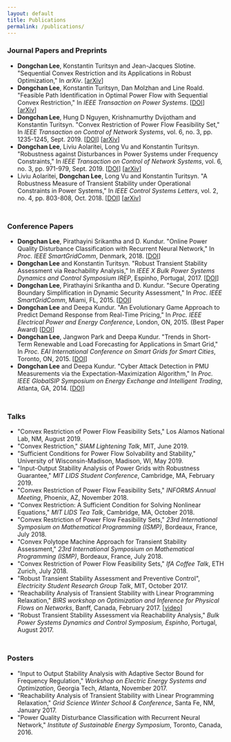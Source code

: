 ```yaml
---
layout: default
title: Publications
permalink: /publications/
---
```


### **Journal Papers and Preprints**
- **Dongchan Lee**, Konstantin Turitsyn and Jean-Jacques Slotine. "Sequential Convex Restriction and its Applications in Robust Optimization," In *arXiv*. [[arXiv](https://arxiv.org/abs/1909.01778)]
- **Dongchan Lee**, Konstantin Turitsyn, Dan Molzhan and Line Roald. "Feasible Path Identification in Optimal Power Flow with Sequential Convex Restriction," In *IEEE Transaction on Power Systems*. [[DOI](https://ieeexplore.ieee.org/document/9006948)]
[[arXiv](https://arxiv.org/abs/1906.09483)]
- **Dongchan Lee**, Hung D Nguyen, Krishnamurthy Dvijotham and Konstantin Turitsyn. "Convex Restriction of Power Flow Feasibility Set," In *IEEE Transaction on Control of Network Systems*, vol. 6, no. 3, pp. 1235-1245, Sept. 2019. [[DOI](https://ieeexplore.ieee.org/abstract/document/8771227)] [[arXiv](https://arxiv.org/abs/1803.00818)]
- **Dongchan Lee**, Liviu Aolaritei, Long Vu and Konstantin Turitsyn. "Robustness against Disturbances in Power Systems under Frequency Constraints," In *IEEE Transaction on Control of Network Systems*, vol. 6, no. 3, pp. 971-979, Sept. 2019. [[DOI](https://ieeexplore.ieee.org/abstract/document/8648151)] [[arXiv](https://arxiv.org/abs/1803.00817)]
- Liviu Aolaritei, **Dongchan Lee**, Long Vu and Konstantin Turitsyn. "A Robustness Measure of Transient Stability under Operational Constraints in Power Systems," In *IEEE Control Systems Letters*, vol. 2, no. 4, pp. 803-808, Oct. 2018. [[DOI](https://ieeexplore.ieee.org/document/8386649)] [[arXiv](https://arxiv.org/abs/1803.02896)]

<hr style="height:10px; visibility:hidden;" />

### **Conference Papers**
- **Dongchan Lee**, Pirathayini Srikantha and D. Kundur. "Online Power Quality Disturbance Classification with Recurrent Neural Network," In *Proc. IEEE SmartGridComm*, Denmark, 2018. [[DOI](https://ieeexplore.ieee.org/document/8587510)]
- **Dongchan Lee** and Konstantin Turitsyn. "Robust Transient Stability Assessment via Reachability Analysis," In *IEEE X Bulk Power Systems Dynamics and Control Symposium IREP*, Espinho, Portugal, 2017. [[DOI](http://irep2017.inesctec.pt/conference-papers/conference-papers/paper30j8q1oifh.pdf)]
- **Dongchan Lee**, Pirathayini Srikantha and D. Kundur. "Secure Operating Boundary Simplification in Dynamic Security Assessment," In *Proc. IEEE SmartGridComm*, Miami, FL, 2015. [[DOI](https://ieeexplore.ieee.org/abstract/document/7436280)]
- **Dongchan Lee** and Deepa Kundur. "An Evolutionary Game Approach to Predict Demand Response from Real-Time Pricing," In *Proc. IEEE Electrical Power and Energy Conference*, London, ON, 2015. (Best Paper Award) [[DOI](https://ieeexplore.ieee.org/abstract/document/7379949)]
- **Dongchan Lee**, Jangwon Park and Deepa Kundur. "Trends in Short-Term Renewable and Load Forecasting for Applications in Smart Grid," In *Proc. EAI International Conference on Smart Grids for Smart Cities*, Toronto, ON, 2015. [[DOI](https://link.springer.com/chapter/10.1007/978-3-319-33681-7_24)]
- **Dongchan Lee** and Deepa Kundur. "Cyber Attack Detection in PMU Measurements via the Expectation-Maximization Algorithm," In *Proc. IEEE GlobalSIP Symposium on Energy Exchange and Intelligent Trading*, Atlanta, GA, 2014. [[DOI](https://ieeexplore.ieee.org/document/7032111?tp=&arnumber=7032111&url=http:%2F%2Fieeexplore.ieee.org%2Fxpls%2Fabs_all.jsp%3Farnumber%3D7032111)]

<hr style="height:10px; visibility:hidden;" />

### **Talks**
- "Convex Restriction of Power Flow Feasibility Sets," Los Alamos National Lab, NM, August 2019.
- "Convex Restriction," *SIAM Lightening Talk*, MIT, June 2019.
- "Sufficient Conditions for Power Flow Solvability and Stability," University of Wisconsin-Madison, Madison, WI, May 2019.
- "Input-Output Stability Analysis of Power Grids with Robustness Guarantee," *MIT LIDS Student Conference*, Cambridge, MA, February 2019.
- "Convex Restriction of Power Flow Feasibility Sets," *INFORMS Annual Meeting*, Phoenix, AZ, November 2018.
- "Convex Restriction: A Sufficient Condition for Solving Nonlinear Equations," *MIT LIDS Tea Talk*, Cambridge, MA, October 2018.
- "Convex Restriction of Power Flow Feasibility Sets," *23rd International Symposium on Mathematical Programming (ISMP)*, Bordeaux, France, July 2018.
- "Convex Polytope Machine Approach for Transient Stability Assessment," *23rd International Symposium on Mathematical Programming (ISMP)*, Bordeaux, France, July 2018.
- "Convex Restriction of Power Flow Feasibility Sets," *IfA Coffee Talk*, ETH Zurich, July 2018.
- "Robust Transient Stability Assessment and Preventive Control", *Electricity Student Research Group Talk*, MIT, October 2017.
- "Reachability Analysis of Transient Stability with Linear Programming Relaxation," *BIRS workshop on Optimization and Inference for Physical Flows on Networks*, Banff, Canada, February 2017. [[video](http://www.birs.ca/events/2017/5-day-workshops/17w5165/videos/watch/201703061724-Lee.html)]
- "Robust Transient Stability Assessment via Reachability Analysis," *Bulk Power Systems Dynamics and Control Symposium, Espinho*, Portugal, August 2017.


<hr style="height:10px; visibility:hidden;" />

### **Posters**
- "Input to Output Stability Analysis with Adaptive Sector Bound for Frequency Regulation," *Workshop on Electric Energy Systems and Optimization*, Georgia Tech, Atlanta, November 2017.
- "Reachability Analysis of Transient Stability with Linear Programming Relaxation," *Grid Science Winter School & Conference*, Santa Fe, NM, January 2017.
- "Power Quality Disturbance Classification with Recurrent Neural Network," *Institute of Sustainable Energy Symposium*, Toronto, Canada, 2016.
